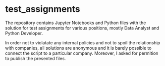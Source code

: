 # test_assignments
The repository contains Jupyter Notebooks and Python files with the solution for test assignments for various positions, mostly Data Analyst and Python Developer.

In order not to violatate any internal policies and not to spoil the relationship with companies, all solutions are anonymous and it is barely possible to connect the script to a particular company. Moreover, I asked for permition to publish the presented files.
